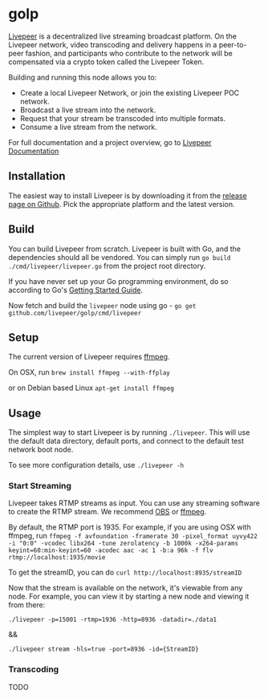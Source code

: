 # golp
[Livepeer](https://livepeer.org) is a decentralized live streaming broadcast platform.  On the Livepeer network, video transcoding and delivery happens in a peer-to-peer fashion, and participants who contribute to the network will be compensated via a crypto token called the Livepeer Token.

Building and running this node allows you to:

* Create a local Livepeer Network, or join the existing Livepeer POC network.
* Broadcast a live stream into the network.
* Request that your stream be transcoded into multiple formats.
* Consume a live stream from the network.

For full documentation and a project overview, go to 
[Livepeer Documentation](https://github.com/livepeer/wiki/wiki)

## Installation
The easiest way to install Livepeer is by downloading it from the [release page on Github](https://github.com/livepeer/golp/releases).  Pick the appropriate platform and the latest version.

## Build
You can build Livepeer from scratch.  Livepeer is built with Go, and the dependencies should all be vendored.  You can simply run `go build ./cmd/livepeer/livepeer.go` from the project root directory.

If you have never set up your Go programming environment, do so according to Go's [Getting Started Guide](https://golang.org/doc/install).

Now fetch and build the `livepeer` node using go - `go get github.com/livepeer/golp/cmd/livepeer`

## Setup
The current version of Livepeer requires [ffmpeg](https://www.ffmpeg.org/).

On OSX, run
`brew install ffmpeg --with-ffplay`

or on Debian based Linux
`apt-get install ffmpeg`

## Usage
The simplest way to start Livepeer is by running `./livepeer`.  This will use the default data directory, default ports, and connect to the default test network boot node.

To see more configuration details, use `./livepeer -h`

### Start Streaming
Livepeer takes RTMP streams as input. You can use any streaming software to create the RTMP stream. We recommend [OBS](https://obsproject.com/download) or [ffmpeg](https://www.ffmpeg.org/).

By default, the RTMP port is 1935.  For example, if you are using OSX with ffmpeg, run 
`ffmpeg -f avfoundation -framerate 30 -pixel_format uyvy422 -i "0:0" -vcodec libx264 -tune zerolatency -b 1000k -x264-params keyint=60:min-keyint=60 -acodec aac -ac 1 -b:a 96k -f flv rtmp://localhost:1935/movie`

To get the streamID, you can do `curl http://localhost:8935/streamID`

Now that the stream is available on the network, it's viewable from any node. For example, you can view it by starting a new node and viewing it from there:

`./livepeer -p=15001 -rtmp=1936 -http=8936 -datadir=./data1`

&&

`./livepeer stream -hls=true -port=8936 -id={StreamID}`

### Transcoding
TODO

